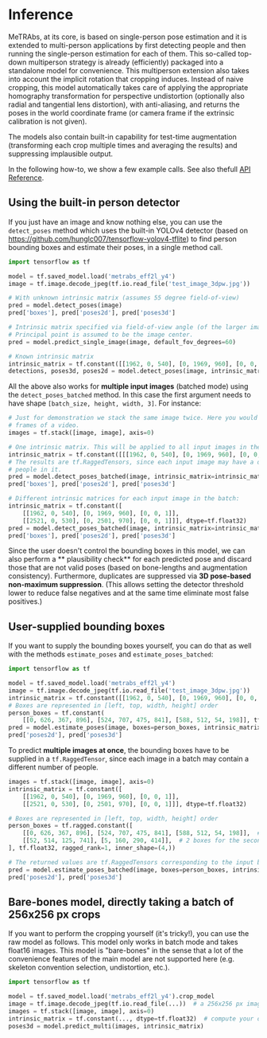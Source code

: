 # Inference

MeTRAbs, at its core, is based on single-person pose estimation and it is extended to multi-person
applications by first detecting people and then running the single-person estimation for each of
them. This so-called top-down multiperson strategy is already (efficiently) packaged into a
standalone model for convenience. This multiperson extension also takes into account the implicit
rotation that cropping induces. Instead of naive cropping, this model automatically takes care of
applying the appropriate homography transformation for perspective undistortion (optionally also
radial and tangential lens distortion), with anti-aliasing, and returns the poses in the world
coordinate frame (or camera frame if the extrinsic calibration is not given).

The models also contain built-in capability for test-time augmentation
(transforming each crop multiple times and averaging the results) and suppressing implausible
output.

In the following how-to, we show a few example calls. See also
thefull [API Reference](API.md).

## Using the built-in person detector

If you just have an image and know nothing else, you can use the ```detect_poses``` method which
uses the built-in YOLOv4 detector (based on https://github.com/hunglc007/tensorflow-yolov4-tflite)
to find person bounding boxes and estimate their poses, in a single method call.

```python
import tensorflow as tf

model = tf.saved_model.load('metrabs_eff2l_y4')
image = tf.image.decode_jpeg(tf.io.read_file('test_image_3dpw.jpg'))

# With unknown intrinsic matrix (assumes 55 degree field-of-view)
pred = model.detect_poses(image)
pred['boxes'], pred['poses2d'], pred['poses3d']

# Intrinsic matrix specified via field-of-view angle (of the larger image side).
# Principal point is assumed to be the image center.
pred = model.predict_single_image(image, default_fov_degrees=60)

# Known intrinsic matrix
intrinsic_matrix = tf.constant([[1962, 0, 540], [0, 1969, 960], [0, 0, 1]], dtype=tf.float32)
detections, poses3d, poses2d = model.detect_poses(image, intrinsic_matrix=intrinsic_matrix)
```

All the above also works for **multiple input images** (batched mode) using
the ```detect_poses_batched``` method. In this case the first argument needs to have
shape ```[batch_size, height, width, 3]```. For instance:

```python
# Just for demonstration we stack the same image twice. Here you would stack e.g. different
# frames of a video.
images = tf.stack([image, image], axis=0)

# One intrinsic matrix. This will be applied to all input images in the batch
intrinsic_matrix = tf.constant([[[1962, 0, 540], [0, 1969, 960], [0, 0, 1]]], dtype=tf.float32)
# The results are tf.RaggedTensors, since each input image may have a different number of 
# people in it.
pred = model.detect_poses_batched(image, intrinsic_matrix=intrinsic_matrix)
pred['boxes'], pred['poses2d'], pred['poses3d']

# Different intrinsic matrices for each input image in the batch:
intrinsic_matrix = tf.constant([
    [[1962, 0, 540], [0, 1969, 960], [0, 0, 1]],
    [[2521, 0, 530], [0, 2501, 970], [0, 0, 1]]], dtype=tf.float32)
pred = model.detect_poses_batched(image, intrinsic_matrix=intrinsic_matrix)
pred['boxes'], pred['poses2d'], pred['poses3d']
```

Since the user doesn't control the bounding boxes in this model, we can also perform a **
plausibility check** for each predicted pose and discard those that are not valid poses (based on
bone-lengths and augmentation consistency). Furthermore, duplicates are suppressed via **3D
pose-based non-maximum suppression**. (This allows setting the detector threshold lower to reduce
false negatives and at the same time eliminate most false positives.)

## User-supplied bounding boxes

If you want to supply the bounding boxes yourself, you can do that as well with the
methods ```estimate_poses``` and ```estimate_poses_batched```:

```python
import tensorflow as tf

model = tf.saved_model.load('metrabs_eff2l_y4')
image = tf.image.decode_jpeg(tf.io.read_file('test_image_3dpw.jpg'))
intrinsic_matrix = tf.constant([[1962, 0, 540], [0, 1969, 960], [0, 0, 1]], dtype=tf.float32)
# Boxes are represented in [left, top, width, height] order
person_boxes = tf.constant(
    [[0, 626, 367, 896], [524, 707, 475, 841], [588, 512, 54, 198]], tf.float32)
pred = model.estimate_poses(image, boxes=person_boxes, intrinsic_matrix=intrinsic_matrix)
pred['poses2d'], pred['poses3d']
```

To predict **multiple images at once**, the bounding boxes have to be supplied in
a ```tf.RaggedTensor```, since each image in a batch may contain a different number of people.

```python
images = tf.stack([image, image], axis=0)
intrinsic_matrix = tf.constant([
    [[1962, 0, 540], [0, 1969, 960], [0, 0, 1]],
    [[2521, 0, 530], [0, 2501, 970], [0, 0, 1]]], dtype=tf.float32)

# Boxes are represented in [left, top, width, height] order
person_boxes = tf.ragged.constant([
    [[0, 626, 367, 896], [524, 707, 475, 841], [588, 512, 54, 198]],  # 3 boxes for the first image
    [[52, 514, 125, 741], [5, 160, 290, 414]],  # 2 boxes for the second image
], tf.float32, ragged_rank=1, inner_shape=(4,))

# The returned values are tf.RaggedTensors corresponding to the input box counts
pred = model.estimate_poses_batched(image, boxes=person_boxes, intrinsic_matrix=intrinsic_matrix)
pred['poses2d'], pred['poses3d']
```

## Bare-bones model, directly taking a batch of 256x256 px crops

If you want to perform the cropping yourself (it's tricky!), you can use the raw model as follows.
This model only works in batch mode and takes float16 images. This model is "bare-bones" in the
sense that a lot of the convenience features of the main model are not supported here
(e.g. skeleton convention selection, undistortion, etc.).

```python
import tensorflow as tf

model = tf.saved_model.load('metrabs_eff2l_y4').crop_model
image = tf.image.decode_jpeg(tf.io.read_file(...))  # a 256x256 px image
images = tf.stack([image, image], axis=0)
intrinsic_matrix = tf.constant(..., dtype=tf.float32)  # compute your own intrinsic matrix
poses3d = model.predict_multi(images, intrinsic_matrix)
```
